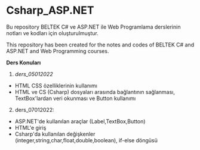 # Csharp_ASP.NET
Bu repository BELTEK C# ve ASP.NET ile Web Programlama derslerinin notları ve kodları için oluşturulmuştur.

This repository has been created for the notes and codes of BELTEK C# and ASP.NET and Web Programming courses. 

**Ders Konuları**

1. *ders_05012022*

+ HTML CSS özelliklerinin kullanımı
+ HTML ve CS (Csharp) dosyaları arasında bağlantının sağlanması, TextBox'lardan veri okunması ve Button kullanımı

2. ders_07012022: 

+ ASP.NET'de kullanılan araçlar (Label,TextBox,Button)
+ HTML'e giriş
+ Csharp'da kullanılan değişkenler (integer,string,char,float,double,boolean), if-else döngüsü
